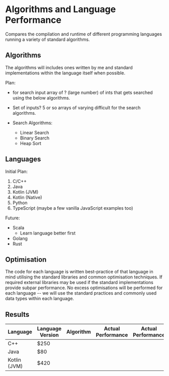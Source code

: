 # Algorithms and Language Performance
Compares the compilation and runtime of different programming languages running a variety of standard algorithms.

## Algorithms
The algorithms will includes ones written by me and standard implementations within the language itself when possible.

Plan: 
* for search input array of ? (large number) of ints that gets searched using the below algorithms.
* Set of inputs? 5 or so arrays of varying difficult for the search algorithms.



* Search Algorithms: 
    * Linear Search
    * Binary Search
    * Heap Sort

## Languages
Initial Plan:
1. C/C++
2. Java
3. Kotlin (JVM)
4. Kotlin (Native)
5. Python
6. TypeScript (maybe a few vanilla JavaScript examples too)

Future:
* Scala
    * Learn language better first
* Golang
* Rust




## Optimisation
The code for each language is written best-practice of that language in mind utilising the standard libraries and common optimisation techniques. If required external libraries may be used if the standard implementations provide subpar performance. No excess optimisations will be performed for each language -- we will use the standard practices and commonly used data types within each language. 


## Results
| Language | Language Version   | Algorithm | Actual Performance | Actual Performance |
| -------- | -----------        | -------------------- | ------------------ | ------------------ |
| C++  | $250               |                      |                    |
| Java  | $80                |                      |                    |
| Kotlin (JVM)    | $420               |                      |                    |

